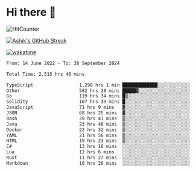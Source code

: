 # Hi there 👋

![HitCounter](https://hits.seeyoufarm.com/api/count/incr/badge.svg?url=https%3A%2F%2Fgithub.com%2Fashrhmn1212%2Fhit-counter)

<!-- ![Contribution Graph](https://github-readme-activity-graph.cyclic.app/graph?username=ashrhmn) -->


<!-- [![Top Langs](https://github-readme-stats.vercel.app/api/top-langs/?username=ashrhmn&layout=compact&theme=synthwave&langs_count=10&card_width=445)](https://github.com/anuraghazra/github-readme-stats) -->

[![Ashik's GitHub Streak](https://github-readme-streak-stats.herokuapp.com/?user=ashrhmn&theme=blood&fire=DD7F1C&background=151515&dates=9f9f9f&border=DD2727)](https://git.io/streak-stats)

<!-- ![Ashik's GitHub stats](https://github-readme-stats.vercel.app/api/?username=ashrhmn&show_icons=true&title_color=fff&icon_color=79ff97&text_color=9f9f9f&bg_color=151515) -->

[![wakatime](https://wakatime.com/badge/user/3df86613-ba63-4631-8e65-0ff18e7becad.svg)](https://wakatime.com/@3df86613-ba63-4631-8e65-0ff18e7becad)

<!--START_SECTION:waka-->

```txt
From: 14 June 2022 - To: 30 September 2024

Total Time: 2,515 hrs 46 mins

TypeScript                 1,298 hrs 1 min █████████████░░░░░░░░░░░░   51.60 %
Other                      582 hrs 28 mins █████▓░░░░░░░░░░░░░░░░░░░   23.15 %
Go                         119 hrs 34 mins █▒░░░░░░░░░░░░░░░░░░░░░░░   04.75 %
Solidity                   107 hrs 39 mins █░░░░░░░░░░░░░░░░░░░░░░░░   04.28 %
JavaScript                 71 hrs 9 mins   ▓░░░░░░░░░░░░░░░░░░░░░░░░   02.83 %
JSON                       68 hrs 25 mins  ▓░░░░░░░░░░░░░░░░░░░░░░░░   02.72 %
Bash                       39 hrs 41 mins  ▒░░░░░░░░░░░░░░░░░░░░░░░░   01.58 %
Java                       23 hrs 46 mins  ▒░░░░░░░░░░░░░░░░░░░░░░░░   00.95 %
Docker                     22 hrs 32 mins  ▒░░░░░░░░░░░░░░░░░░░░░░░░   00.90 %
YAML                       21 hrs 56 mins  ▒░░░░░░░░░░░░░░░░░░░░░░░░   00.87 %
HTML                       19 hrs 23 mins  ▒░░░░░░░░░░░░░░░░░░░░░░░░   00.77 %
C#                         13 hrs 16 mins  ░░░░░░░░░░░░░░░░░░░░░░░░░   00.53 %
Lua                        12 hrs 6 mins   ░░░░░░░░░░░░░░░░░░░░░░░░░   00.48 %
Rust                       11 hrs 27 mins  ░░░░░░░░░░░░░░░░░░░░░░░░░   00.46 %
Markdown                   10 hrs 26 mins  ░░░░░░░░░░░░░░░░░░░░░░░░░   00.42 %
```

<!--END_SECTION:waka-->


<!--### Most Used Languages
<img src="https://wakatime.com/share/@ashrhmn/24ecb986-5bf8-4607-af7f-0aab08908d8c.png" />

### Favourite Tools
<img src="https://wakatime.com/share/@ashrhmn/f4e08015-f3bc-460a-9228-95a3ba11c604.png" />-->
